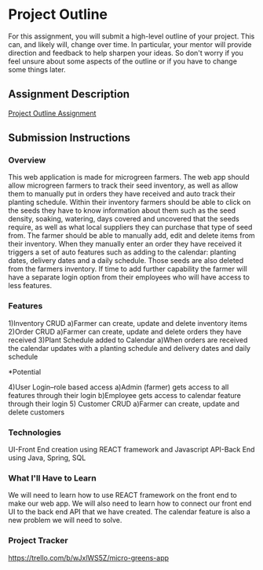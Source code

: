 # Project Outline
For this assignment, you will submit a high-level outline of your project. This can, and likely will, change over time. In particular, your mentor will provide direction and feedback to help sharpen your ideas. So don't worry if you feel unsure about some aspects of the outline or if you have to change some things later.

## Assignment Description
[Project Outline Assignment](https://education.launchcode.org/liftoff/modules/assignments/project-outline)

## Submission Instructions

### Overview

This web application is made for microgreen farmers. The web app should allow microgreen farmers to track their seed inventory, as well as allow them to manually put in orders they have received and auto track their planting schedule. Within their inventory farmers should be able to click on the seeds they have to know information about them such as the seed density, soaking, watering, days covered and uncovered that the seeds require, as well as what local suppliers they can purchase that type of seed from. 
	The farmer should be able to manually add, edit and delete items from their inventory. When they manually enter an order they have received it triggers a set of auto features such as adding to the calendar: planting dates, delivery dates and a daily schedule. Those seeds are also deleted from the farmers inventory. If time to add further capability the farmer will have a separate login option from their employees who will have access to less features.

### Features

1)Inventory CRUD 
    a)Farmer can create, update and delete inventory items
2)Order CRUD
    a)Farmer can create, update and delete orders they have received 
3)Plant Schedule added to Calendar
    a)When orders are received the calendar updates with a planting schedule and delivery dates and daily schedule 

*Potential 

4)User Login–role based access
    a)Admin (farmer) gets access to all features through their login
    b)Employee gets access to calendar feature through their login
5)	Customer CRUD
    a)Farmer can create, update and delete customers


### Technologies

UI-Front End creation using REACT framework and Javascript 
API-Back End using Java, Spring, SQL


### What I'll Have to Learn

We will need to learn how to use REACT framework on the front end to make our web app. We will also need to learn how to connect our front end UI to the back end API that we have created. 
The calendar feature is also a new problem we will need to solve.

### Project Tracker

https://trello.com/b/wJxlWS5Z/micro-greens-app


